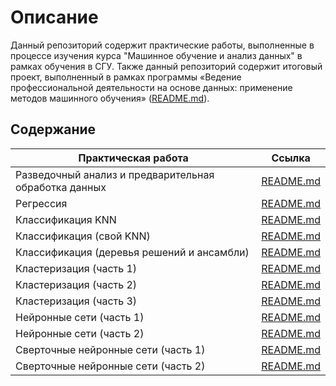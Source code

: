 # Описание 

Данный репозиторий содержит практические работы, выполненные в процессе изучения курса "Машинное обучение и анализ данных" в рамках обучения в СГУ. Также данный репозиторий содержит итоговый проект, выполненный в рамках программы «Ведение профессиональной деятельности на основе данных: применение методов машинного обучения» ([README.md](airline_passenger_satisfaction/README.md)).

## Содержание

| Практическая работа | Ссылка |
|--------------------|--------|
| Разведочный анализ и предварительная обработка данных | [README.md](1_exploratory_data_analysis_and_preprocessing/README.md) |
| Регрессия | [README.md](2_linear_regression/README.md) |
| Классификация KNN | [README.md](3_knn_classification/README.md) |
| Классификация (свой KNN) | [README.md](4_knn_implementation/README.md) |
| Классификация (деревья решений и ансамбли) | [README.md](5_decision_trees_and_ensemble_methods/README.md) |
| Кластеризация (часть 1) | [README.md](6_clustering_part1/README.md) |
| Кластеризация (часть 2) | [README.md](7_clustering_part2/README.md) |
| Кластеризация (часть 3) | [README.md](8_clustering_part3/README.md) |
| Нейронные сети (часть 1) | [README.md](9_neural_networks_part1/README.md) |
| Нейронные сети (часть 2) | [README.md](10_neural_networks_part2/README.md) |
| Сверточные нейронные сети (часть 1) | [README.md](11_convolutional_neural_networks_part1/README.md) |
| Сверточные нейронные сети (часть 2) | [README.md](12_convolutional_neural_networks_part2/README.md) |
